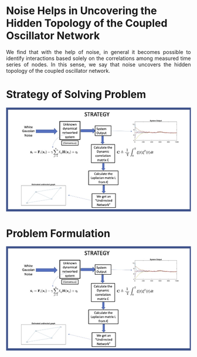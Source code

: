 # Noise Helps in Uncovering the Hidden Topology of the Coupled Oscillator Network
<div align="justify">
We find that with the help of noise, in general it becomes possible to identify interactions based solely on the correlations among measured time series of nodes. In this sense, we say that noise uncovers the hidden topology of the coupled oscillator network.

# Strategy of Solving Problem
![White_noise_1](assets/img/white_noise_1.jpg)
# Problem Formulation
![White_noise_2](assets/img/white_noise_1.jpg)

